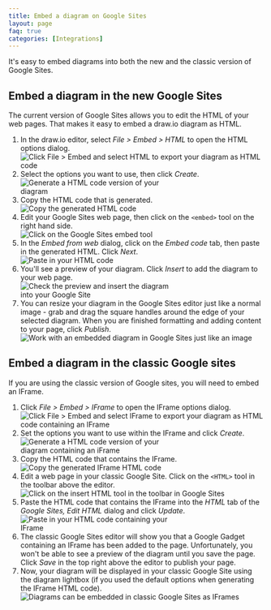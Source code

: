 ```yaml
---
title: Embed a diagram on Google Sites
layout: page
faq: true
categories: [Integrations]
---
```


It's easy to embed diagrams into both the new and the classic version of Google Sites.


## Embed a diagram in the new Google Sites

The current version of Google Sites allows you to edit the HTML of your web pages. That makes it easy to embed a draw.io diagram as HTML.

1. In the draw.io editor, select _File > Embed > HTML_ to open the HTML options dialog.
<br /><img src="/assets/img/blog/file-embed.png" style="max-width:100%;height:auto;" alt="Click File > Embed and select HTML to export your diagram as HTML code">
2. Select the options you want to use, then click _Create_.
<br /><img src="/assets/img/blog/embed-html.png" style="width=100%;max-width:300px;height:auto;" alt="Generate a HTML code version of your diagram">
3. Copy the HTML code that is generated.
<br /><img src="/assets/img/blog/diagram-html.png" style="width=100%;max-width:300px;height:auto;" alt="Copy the generated HTML code">
4. Edit your Google Sites web page, then click on the ``<embed>`` tool on the right hand side.
<br /><img src="/assets/img/blog/google-sites-embed-tool.png" style="max-width:100%;height:auto;" alt="Click on the Google Sites embed tool">
5. In the _Embed from web_ dialog, click on the _Embed code_ tab, then paste in the generated HTML. Click _Next_.
<br /><img src="/assets/img/blog/google-sites-embed-from-web.png" style="width=100%;max-width:300px;height:auto;" alt="Paste in your HTML code">
6. You'll see a preview of your diagram. Click _Insert_ to add the diagram to your web page.
<br /><img src="/assets/img/blog/google-sites-embed-from-web-preview.png" style="width=100%;max-width:300px;height:auto;" alt="Check the preview and insert the diagram into your Google Site">
7. You can resize your diagram in the Google Sites editor just like a normal image - grab and drag the square handles around the edge of your selected diagram. When you are finished formatting and adding content to your page, click _Publish_.
<br /><img src="/assets/img/blog/google-sites-embedded-diagram.png" style="max-width:100%;height:auto;" alt="Work with an embedded diagram in Google Sites just like an image">

## Embed a diagram in the classic Google sites

If you are using the classic version of Google sites, you will need to embed an IFrame.

1. Click _File > Embed > IFrame_ to open the IFrame options dialog.
<br /><img src="/assets/img/blog/file-embed.png" style="max-width:100%;height:auto;" alt="Click File > Embed and select IFrame to export your diagram as HTML code containing an IFrame">
2. Set the options you want to use within the IFrame and click _Create_.
<br /><img src="/assets/img/blog/embed-iframe.png" style="width=100%;max-width:300px;height:auto;" alt="Generate a HTML code version of your diagram containing an iFrame">
3. Copy the HTML code that contains the IFrame.
<br /><img src="/assets/img/blog/iframe-code.png" style="width=100%;max-width:300px;height:auto;" alt="Copy the generated IFrame HTML code">
4. Edit a web page in your classic Google Site. Click on the ``<HTML>`` tool in the toolbar above the editor.
<br /><img src="/assets/img/blog/google-sites-classic-toolbar-html.png" style="max-width:100%;height:auto;" alt="Click on the insert HTML tool in the toolbar in Google Sites">
5. Paste the HTML code that contains the IFrame into the _HTML_ tab of the _Google Sites, Edit HTML_ dialog and click _Update_.
<br /><img src="/assets/img/blog/google-sites-classic-paste-iframe.png" style="width=100%;max-width:300px;height:auto;" alt="Paste in your HTML code containing your IFrame">
6. The classic Google Sites editor will show you that a Google Gadget containing an IFrame has been added to the page. Unfortunately, you won't be able to see a preview of the diagram until you save the page. Click _Save_ in the top right above the editor to publish your page.
7. Now, your diagram will be displayed in your classic Google Site using the diagram lightbox (if you used the default options when generating the IFrame HTML code).
<br /><img src="/assets/img/blog/google-sites-classic-embedded-iframe.png" style="max-width:100%;height:auto;" alt="Diagrams can be embedded in classic Google Sites as IFrames">

